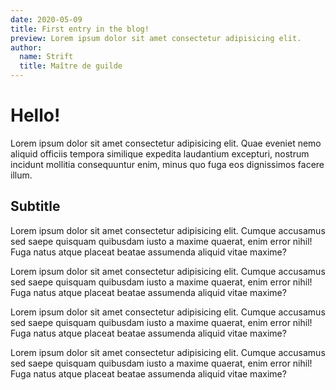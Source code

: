 ```yaml
---
date: 2020-05-09
title: First entry in the blog!
preview: Lorem ipsum dolor sit amet consectetur adipisicing elit.
author:
  name: Strift
  title: Maître de guilde
---
```


# Hello!

Lorem ipsum dolor sit amet consectetur adipisicing elit. Quae eveniet nemo aliquid officiis tempora similique expedita laudantium excepturi, nostrum incidunt mollitia consequuntur enim, minus quo fuga eos dignissimos facere illum.

## Subtitle

Lorem ipsum dolor sit amet consectetur adipisicing elit. Cumque accusamus sed saepe quisquam quibusdam iusto a maxime quaerat, enim error nihil! Fuga natus atque placeat beatae assumenda aliquid vitae maxime?

Lorem ipsum dolor sit amet consectetur adipisicing elit. Cumque accusamus sed saepe quisquam quibusdam iusto a maxime quaerat, enim error nihil! Fuga natus atque placeat beatae assumenda aliquid vitae maxime?

Lorem ipsum dolor sit amet consectetur adipisicing elit. Cumque accusamus sed saepe quisquam quibusdam iusto a maxime quaerat, enim error nihil! Fuga natus atque placeat beatae assumenda aliquid vitae maxime?

Lorem ipsum dolor sit amet consectetur adipisicing elit. Cumque accusamus sed saepe quisquam quibusdam iusto a maxime quaerat, enim error nihil! Fuga natus atque placeat beatae assumenda aliquid vitae maxime?
